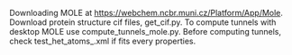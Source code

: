 Downloading MOLE at https://webchem.ncbr.muni.cz/Platform/App/Mole.
Download protein structure cif files, get_cif.py.
To compute tunnels with desktop MOLE use compute_tunnels_mole.py.
Before computing tunnels, check test_het_atoms_.xml if fits every properties.
